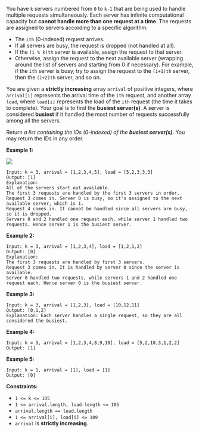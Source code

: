 You have `k` servers numbered from `0` to `k-1` that are being used to handle
multiple requests simultaneously. Each server has infinite computational
capacity but **cannot handle more than one request at a time**. The requests
are assigned to servers according to a specific algorithm:

  * The `ith` (0-indexed) request arrives.
  * If all servers are busy, the request is dropped (not handled at all).
  * If the `(i % k)th` server is available, assign the request to that server.
  * Otherwise, assign the request to the next available server (wrapping around the list of servers and starting from 0 if necessary). For example, if the `ith` server is busy, try to assign the request to the `(i+1)th` server, then the `(i+2)th` server, and so on.

You are given a **strictly increasing** array `arrival` of positive integers,
where `arrival[i]` represents the arrival time of the `ith` request, and
another array `load`, where `load[i]` represents the load of the `ith` request
(the time it takes to complete). Your goal is to find the **busiest
server(s)**. A server is considered **busiest** if it handled the most number
of requests successfully among all the servers.

Return _a list containing the IDs (0-indexed) of the **busiest server(s)**_.
You may return the IDs in any order.



**Example 1:**

![](https://assets.leetcode.com/uploads/2020/09/08/load-1.png)

    
    
    Input: k = 3, arrival = [1,2,3,4,5], load = [5,2,3,3,3] 
    Output: [1] 
    Explanation:
    All of the servers start out available.
    The first 3 requests are handled by the first 3 servers in order.
    Request 3 comes in. Server 0 is busy, so it's assigned to the next available server, which is 1.
    Request 4 comes in. It cannot be handled since all servers are busy, so it is dropped.
    Servers 0 and 2 handled one request each, while server 1 handled two requests. Hence server 1 is the busiest server.
    

**Example 2:**

    
    
    Input: k = 3, arrival = [1,2,3,4], load = [1,2,1,2]
    Output: [0]
    Explanation:
    The first 3 requests are handled by first 3 servers.
    Request 3 comes in. It is handled by server 0 since the server is available.
    Server 0 handled two requests, while servers 1 and 2 handled one request each. Hence server 0 is the busiest server.
    

**Example 3:**

    
    
    Input: k = 3, arrival = [1,2,3], load = [10,12,11]
    Output: [0,1,2]
    Explanation: Each server handles a single request, so they are all considered the busiest.
    

**Example 4:**

    
    
    Input: k = 3, arrival = [1,2,3,4,8,9,10], load = [5,2,10,3,1,2,2]
    Output: [1]
    

**Example 5:**

    
    
    Input: k = 1, arrival = [1], load = [1]
    Output: [0]
    



**Constraints:**

  * `1 <= k <= 105`
  * `1 <= arrival.length, load.length <= 105`
  * `arrival.length == load.length`
  * `1 <= arrival[i], load[i] <= 109`
  * `arrival` is **strictly increasing**.

